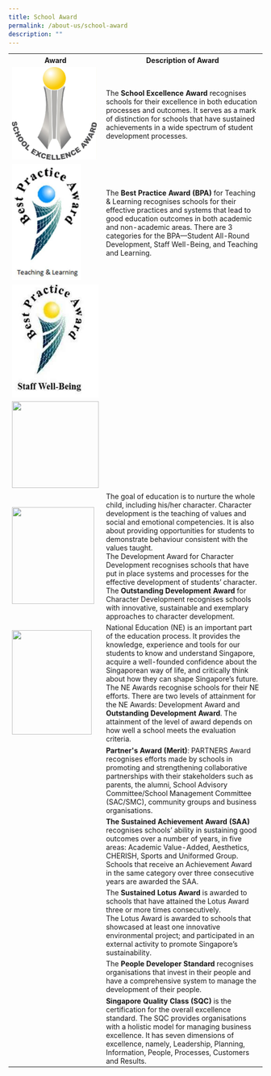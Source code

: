 ```yaml
---
title: School Award
permalink: /about-us/school-award
description: ""
---
```

<table border="0" align="center">
  <tr>
    <th>Award</th>
    <th>Description of Award</th>
  </tr>
  <tr>
    <td><img src="/images/school%20excellence%20award.jpeg" alt="" style="width:168px; height:184px;"></td>
		<td>The <strong>School Excellence Award</strong> recognises schools for their excellence in both education processes and outcomes. It serves as a mark of distinction for schools that have sustained achievements in a wide spectrum of student development processes.</td>
  </tr>
  <tr>
    <td><img src="/images/best%20practice%20award.jpeg" alt="" style="width:137px; height:230px;"></td>
		<td>The <strong>Best Practice Award (BPA)</strong> for Teaching & Learning recognises schools for their effective practices and systems that lead to good education outcomes in both academic and non-academic areas. There are 3 categories for the BPA—Student All-Round Development, Staff Well-Being, and Teaching and Learning. </td>
  </tr>
	  <tr>
    <td><img src="/images/best%20prac%20award%202.jpeg" alt="" style="width:177px; height:224px;"></td>
    <td></td>
  </tr>
	  <tr>
    <td><img src="https://d33wubrfki0l68.cloudfront.net/fd7f731013c249341b15757c32d87b78866b33d6/3ae6c/images/picture5.jpeg" alt="" style="width:172px; height:172px;"></td>
    <td></td>
  </tr>
	  <tr>
    <td><img src="https://d33wubrfki0l68.cloudfront.net/42beaaa64a937f4b8ac09fda3fc2ed5d95c282d1/87cf3/images/picture6.jpeg" alt="" style="width:163px; height:192px;"></td>
    <td>The goal of education is to nurture the whole child, including his/her character. Character development is the teaching of values and social and emotional competencies. It is also about providing opportunities for students to demonstrate behaviour consistent with the values taught. 
<br>
The Development Award for Character Development recognises schools that have put in place systems and processes for the effective development of students’ character. <br>The <strong>Outstanding Development Award</strong> for Character Development recognises schools with innovative, sustainable and exemplary approaches to character development.</td>
  </tr>
	  <tr>
    <td><img src="https://d33wubrfki0l68.cloudfront.net/b96967e6c63bdd4e9b625ebb54ceeaab207bff5b/42c18/images/picture7.jpeg" alt="" style="width:158px; height:207px;"></td>
    <td>National Education (NE) is an important part of the education process. It provides the knowledge, experience and tools for our students to know and understand Singapore, acquire a well-founded confidence about the Singaporean way of life, and critically think about how they can shape Singapore’s future.
<br>
The NE Awards recognise schools for their NE efforts. There are two levels of attainment for the NE Awards: Development Award and <strong>Outstanding Development Award</strong>. The attainment of the level of award depends on how well a school meets the evaluation criteria.  </td>
  </tr>
	  <tr>
    <td><img src="https://d33wubrfki0l68.cloudfront.net/6dc3476b739dc84d63276740773d613fd560de66/e6d5a/images/picture8.jpeg" alt=""></td>
			<td><strong>Partner's Award (Merit)</strong>: PARTNERS Award recognises efforts made by schools in promoting and strengthening collaborative partnerships with their stakeholders such as parents, the alumni, School Advisory Committee/School Management Committee (SAC/SMC), community groups and business organisations. </td>
  </tr>
	  <tr>
    <td><img src="https://d33wubrfki0l68.cloudfront.net/e4766e9d0d550a4260ac9235e1214d397b83a40c/dfa9c/images/picture9.png" alt=""></td>
			<td><strong>The Sustained Achievement Award (SAA)</strong> recognises schools’ ability in sustaining good outcomes over a number of years, in five areas: Academic Value-Added, Aesthetics, CHERISH, Sports and Uniformed Group. Schools that receive an Achievement Award in the same category over three consecutive years are awarded the SAA. </td>
  </tr>
	  <tr>
    <td><img src="https://d33wubrfki0l68.cloudfront.net/fda6e46c6a0d35e86a628ee16f90c630bbe968bb/71edd/images/picture10.jpeg" alt=""></td>
			<td>The <strong>Sustained Lotus Award</strong> is awarded to schools that have attained the Lotus Award three or more times consecutively.
<br>
The Lotus Award is awarded to schools that showcased at least one innovative environmental project; and participated in an external activity to promote Singapore’s sustainability. </td>
  </tr>
	  <tr>
    <td><img src="https://d33wubrfki0l68.cloudfront.net/db0a5fcc795879f4ed653d1632386f66973418e2/8943b/images/picture11.jpeg" alt=""></td>
			<td>The <strong>People Developer Standard</strong> recognises organisations that invest in their people and have a comprehensive system to manage the development of their people. </td>
  </tr>
	<tr>
    <td><img src="https://d33wubrfki0l68.cloudfront.net/89ef811abab2ec2098cff3071bb6f78ff7766f1c/0ec31/images/sqc.jpeg" alt=""></td>
		<td><strong>Singapore Quality Class (SQC)</strong> is the certification for the overall excellence standard. The SQC provides organisations with a holistic model for managing business excellence. It has seven dimensions of excellence, namely, Leadership, Planning, Information, People, Processes, Customers and Results.</td>
  </tr>
</table>